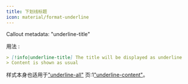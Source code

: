 ```yaml
---
title: 下划线标题
icon: material/format-underline
---
```


Callout metadata: "underline-title"

用法 :

```md
> [!info|underline-title] The title will be displayed as underline
> Content is shown as usual
```

样式本身也适用于["underline-all"](../combined-styling/page-22.md)
页:1["underline-content"](../content-styling/page-12.md)。

